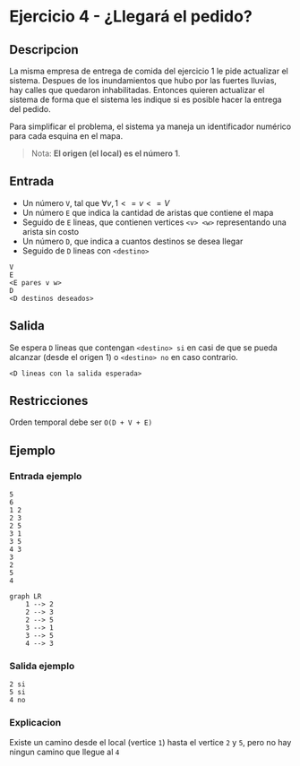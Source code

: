 # Ejercicio 4 - ¿Llegará el pedido?

## Descripcion 

La misma empresa de entrega de comida del ejercicio 1 le pide actualizar el sistema. Despues de los inundamientos que hubo por las fuertes lluvias, hay calles que quedaron inhabilitadas. Entonces quieren actualizar el sistema de forma que el sistema les indique si es posible hacer la entrega del pedido.

Para simplificar el problema, el sistema ya maneja un identificador numérico para cada esquina en el mapa. 

> Nota: **El origen (el local) es el número 1**.

## Entrada

- Un número `V`, tal que $\forall v, 1 <= v <= V$
- Un número `E` que indica la cantidad de aristas que contiene el mapa
- Seguido de `E` lineas, que contienen vertices `<v> <w>` representando una arista sin costo
- Un número `D`, que indica a cuantos destinos se desea llegar
- Seguido de `D` lineas con `<destino>`

```text
V
E
<E pares v w>
D
<D destinos deseados>
```

## Salida

Se espera `D` lineas que contengan `<destino> si` en casi de que se pueda alcanzar (desde el origen 1) o `<destino> no` en caso contrario.

```text
<D lineas con la salida esperada>
```

## Restricciones

Orden temporal debe ser `O(D + V + E)`

## Ejemplo

### Entrada ejemplo

```text
5
6
1 2
2 3
2 5
3 1
3 5
4 3
3
2
5
4
```

```mermaid
graph LR
    1 --> 2
    2 --> 3
    2 --> 5
    3 --> 1
    3 --> 5
    4 --> 3
```

### Salida ejemplo

```text
2 si
5 si
4 no
```

### Explicacion
Existe un camino desde el local (vertice `1`) hasta el vertice `2` y `5`, pero no hay ningun camino que llegue al `4`
